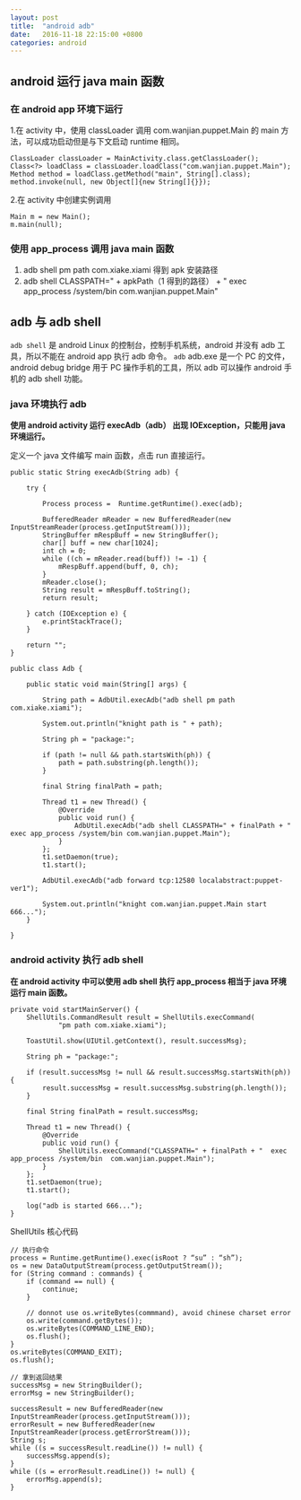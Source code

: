 ```yaml
---
layout: post
title:  "android adb"
date:   2016-11-18 22:15:00 +0800
categories: android
---
```



## android 运行 java main 函数

### 在 android app 环境下运行

1.在 activity 中，使用 classLoader 调用 com.wanjian.puppet.Main 的 main 方法，可以成功启动但是与下文启动 runtime 相同。

<!-- more -->

```
ClassLoader classLoader = MainActivity.class.getClassLoader();
Class<?> loadClass = classLoader.loadClass("com.wanjian.puppet.Main");
Method method = loadClass.getMethod("main", String[].class);
method.invoke(null, new Object[]{new String[]{}});

```

2.在 activity 中创建实例调用

```
Main m = new Main();
m.main(null);

```

### 使用 app_process 调用 java main 函数

1. adb shell pm path com.xiake.xiami 得到 apk 安装路径
2. adb shell CLASSPATH=" + apkPath（1 得到的路径） + " exec app_process /system/bin com.wanjian.puppet.Main"

## adb 与 adb shell

`adb shell` 是 android Linux 的控制台，控制手机系统，android 并没有 adb 工具，所以不能在 android app 执行 adb 命令。
`adb` adb.exe 是一个 PC 的文件，android debug bridge 用于 PC 操作手机的工具，所以 adb 可以操作 android 手机的 adb shell 功能。

### java 环境执行 adb

**使用 android activity 运行 execAdb（adb） 出现 IOException，只能用 java 环境运行。**

定义一个 java 文件编写 main 函数，点击 run 直接运行。

```
public static String execAdb(String adb) {

    try {

        Process process =  Runtime.getRuntime().exec(adb);

        BufferedReader mReader = new BufferedReader(new InputStreamReader(process.getInputStream()));
        StringBuffer mRespBuff = new StringBuffer();
        char[] buff = new char[1024];
        int ch = 0;
        while ((ch = mReader.read(buff)) != -1) {
            mRespBuff.append(buff, 0, ch);
        }
        mReader.close();
        String result = mRespBuff.toString();
        return result;

    } catch (IOException e) {
        e.printStackTrace();
    }

    return "";
}

public class Adb {

    public static void main(String[] args) {

        String path = AdbUtil.execAdb("adb shell pm path com.xiake.xiami");

        System.out.println("knight path is " + path);

        String ph = "package:";

        if (path != null && path.startsWith(ph)) {
            path = path.substring(ph.length());
        }

        final String finalPath = path;

        Thread t1 = new Thread() {
            @Override
            public void run() {
                AdbUtil.execAdb("adb shell CLASSPATH=" + finalPath + " exec app_process /system/bin com.wanjian.puppet.Main");
            }
        };
        t1.setDaemon(true);
        t1.start();

        AdbUtil.execAdb("adb forward tcp:12580 localabstract:puppet-ver1");

        System.out.println("knight com.wanjian.puppet.Main start 666...");
    }

}
```

### android activity 执行 adb shell

**在 android activity 中可以使用 adb shell 执行 app_process 相当于 java 环境运行 main 函数。**

```
private void startMainServer() {
    ShellUtils.CommandResult result = ShellUtils.execCommand(
            "pm path com.xiake.xiami");

    ToastUtil.show(UIUtil.getContext(), result.successMsg);

    String ph = "package:";

    if (result.successMsg != null && result.successMsg.startsWith(ph)) {
        result.successMsg = result.successMsg.substring(ph.length());
    }

    final String finalPath = result.successMsg;

    Thread t1 = new Thread() {
        @Override
        public void run() {
            ShellUtils.execCommand("CLASSPATH=" + finalPath + "  exec app_process /system/bin  com.wanjian.puppet.Main");
        }
    };
    t1.setDaemon(true);
    t1.start();

    log("adb is started 666...");
}

```

ShellUtils 核心代码

```
// 执行命令
process = Runtime.getRuntime().exec(isRoot ? “su” : “sh”);
os = new DataOutputStream(process.getOutputStream());
for (String command : commands) {
    if (command == null) {
        continue;
    }

    // donnot use os.writeBytes(commmand), avoid chinese charset error
    os.write(command.getBytes());
    os.writeBytes(COMMAND_LINE_END);
    os.flush();
}
os.writeBytes(COMMAND_EXIT);
os.flush();

// 拿到返回结果
successMsg = new StringBuilder();
errorMsg = new StringBuilder();

successResult = new BufferedReader(new InputStreamReader(process.getInputStream()));
errorResult = new BufferedReader(new InputStreamReader(process.getErrorStream()));
String s;
while ((s = successResult.readLine()) != null) {
    successMsg.append(s);
}
while ((s = errorResult.readLine()) != null) {
    errorMsg.append(s);
}

```
